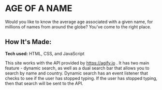 # AGE OF A NAME
Would you like to know the average age associated with a given name, for millions of names from around the globe? You've come to the right place. 

## How It's Made:

**Tech used:** HTML, CSS, and JavaScript

This site works with the API provided by https://agify.io .
It has two main feature - dynamic search, as well as a dual search bar that allows you to search by name and country. 
Dynamic search has an event listener that checks to see if the user has stopped typing. If the user has stopped typing, then that search will be sent to the API.  
